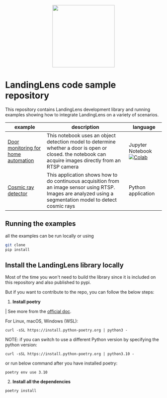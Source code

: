 <p align="center">
  <img width="200" height="200" src="assets/avi-logo.png">
</p>

# LandingLens code sample repository
This repository contains LandingLens development library and running examples showing how to integrate LandingLens on a variety of scenarios.

<!-- Generated using https://www.tablesgenerator.com/markdown_tables -->
| example | description | language |
|---|---|---|
| [Door monitoring for home automation](examples/rtsp-capture-notebook/rtsp-capture.ipynb) | This notebook uses an object detection model to determine whether a door is open or closed. the notebook can acquire images directly from an RTSP camera | Jupyter Notebook [![Colab](https://colab.research.google.com/assets/colab-badge.svg)](https://colab.research.google.com/github/landing-ai/landingai-python-v1/blob/main/examples/rtsp-capture-notebook/rtsp-capture.ipynb)|
| [Cosmic ray detector](examples/capture-service/cosmic-rays.py) | This application shows how to do continuous acquisition from an image sensor using RTSP. Images are analyzed using a segmentation model to detect cosmic rays | Python application |

## Running the examples
all the examples can be run locally or using 
```bash
git clone
pip install
```

## Install the LandingLens library locally

Most of the time you won't need to build the library since it is included on this repository and also published to pypi.

But if you want to contribute to the repo, you can follow the below steps:

1. **Install poetry**

| See more from the [official doc](https://python-poetry.org/docs/#installation).

For Linux, macOS, Windows (WSL):

```
curl -sSL https://install.python-poetry.org | python3 -
```

NOTE: if you can switch to use a different Python version by specifying the python version:

```
curl -sSL https://install.python-poetry.org | python3.10 -
```

or run below command after you have installed poetry:

```
poetry env use 3.10
```

2. **Install all the dependencies**

```bash
poetry install
```
